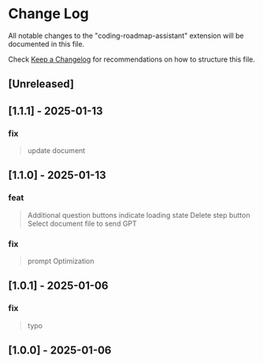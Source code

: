 # Change Log

All notable changes to the "coding-roadmap-assistant" extension will be documented in this file.

Check [Keep a Changelog](http://keepachangelog.com/) for recommendations on how to structure this file.

## [Unreleased]

## [1.1.1] - 2025-01-13

### fix

> update document

## [1.1.0] - 2025-01-13

### feat

> Additional question buttons
> indicate loading state
> Delete step button
> Select document file to send GPT

### fix

> prompt Optimization

## [1.0.1] - 2025-01-06

### fix

> typo

## [1.0.0] - 2025-01-06
